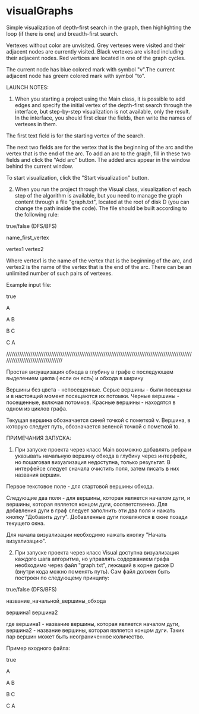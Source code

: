 # visualGraphs

Simple visualization of depth-first search in the graph, then highlighting the loop (if there is one) and breadth-first search.

Vertexes without color are unvisited. Grey vertexes were visited and their adjacent nodes are currently visited. Black vertexes are visited including their adjacent nodes. Red vertices are located in one of the graph cycles.

The current node has blue colored mark with symbol "v".The current adjacent node has greem colored mark with symbol "to".

LAUNCH NOTES:

1. When you starting a project using the Main class, it is possible to add edges and specify the initial vertex of the depth-first search through the interface, but step-by-step visualization is not available, only the result. In the interface, you should first clear the fields, then write the names of vertexes in them.

The first text field is for the starting vertex of the search.

The next two fields are for the vertex that is the beginning of the arc and the vertex that is the end of the arc.
To add an arc to the graph, fill in these two fields and click the "Add arc" button. The added arcs appear in the window behind the current window.

To start visualization, click the "Start visualization" button.

2. When you run the project through the Visual class, visualization of each step of the algorithm is available, but you need to manage the graph content through a file "graph.txt", located at the root of disk D (you can change the path inside the code). The file should be built according to the following rule:

true/false (DFS/BFS)

name_first_vertex

vertex1 vertex2

Where vertex1 is the name of the vertex that is the beginning of the arc, and vertex2 is the name of the vertex that is the end of the arc. There can be an unlimited number of such pairs of vertexes.

Example input file:

true

A

A B

B C

C A

/////////////////////////////////////////////////////////////////////////////////////////////////////////////////////////////////

Простая визуацизация обхода в глубину в графе с последующем выделением цикла ( если он есть) и обхода в ширину


Вершины без цвета - непосещенные. Серые вершины - были посещены и в настоящий момент посещаются их потомки. Черные вершины - посещенные, включая потомков. Красные вершины - находятся в одном из циклов графа.

Текущая вершина обозначается синей точкой с пометкой v. Вершина, в которую следует путь, обозначается зеленой точкой с пометкой to.


ПРИМЕЧАНИЯ ЗАПУСКА:

1. При запуске проекта через класс Main возможно добавлять ребра и указывать начальную вершину обхода в глубину через интерфейс, но пошаговая визуализация недоступна, только результат.
В интерфейсе следует сначала очистить поля, затем писать в них названия вершин.

Первое текстовое поле - для стартовой вершины обхода. 

Следующие два поля - для вершины, которая является началом дуги, и вершины, которая является концом дуги, соответственно.
Для добавления дуги в граф следует заполнить эти два поля и нажать кнопку "Добавить дугу". Добавленные дуги появляются в окне позади текущего окна.

Для начала визуализации необходимо нажать кнопку "Начать визуализацию".

2. При запуске проекта через класс Visual доступна визуализация каждого шага алгоритма, но управлять содержанием графа необходимо через файл "graph.txt", лежащий в корне диске D
(внутри кода можно поменять путь). Сам файл должен быть построен по следующему принципу:

  true/false (DFS/BFS)
  
  название_начальной_вершины_обхода
  
  вершина1 вершина2
  
где вершина1 - название вершины, которая является началом дуги, вершина2 - название вершины, которая является концом дуги. Таких пар вершин может быть неограниченное количество.

Пример входного файла: 

true

A

A B

B C

C A
